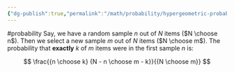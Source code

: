 ```yaml
---
{"dg-publish":true,"permalink":"/math/probability/hypergeometric-probability/","created":"","updated":""}
---
```


#probability 
Say, we have a random sample $n$ out of $N$ items ($N \choose n$). Then we select a new sample $m$ out of $N$ items ($N \choose m$). The probability that **exactly** $k$ of $m$ items were in the first sample $n$ is: 

$$
\frac{{n \choose k} {N - n \choose m - k}}{{N \choose m}}
$$